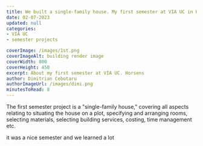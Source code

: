 ```yaml
---
title: We built a single-family house. My first semester at VIA UC in Horsens
date: 02-07-2023
updated: null
categories: 
- VIA UC
- semester projects

coverImage: /images/1st.png
coverImageAlt: building render image
coverWidth: 800
coverHeight: 450
excerpt: About my first semester at VIA UC. Horsens
author: Dimitrian Cebotaru
authorImageUrl: /images/dimi.png
minutesToRead: 8
---
```


<script context="module">
import Sem1 from "$lib/components/old/sem1.svelte"
</script>

The first semester project is a "single-family house," covering all aspects relating to situating the house on a plot, specifying and arranging rooms, selecting materials, selecting building services, costing, time management etc.

it was a nice semester and we learned a lot

<Sem1></Sem1>